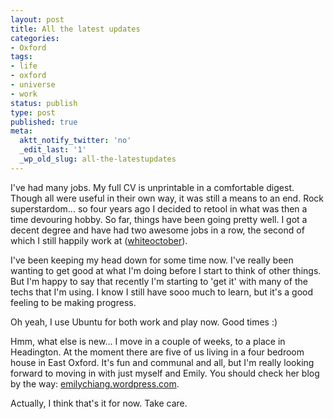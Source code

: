 ```yaml
---
layout: post
title: All the latest updates
categories:
- Oxford
tags:
- life
- oxford
- universe
- work
status: publish
type: post
published: true
meta:
  aktt_notify_twitter: 'no'
  _edit_last: '1'
  _wp_old_slug: all-the-latestupdates
---
```

I've had many jobs. My full CV is unprintable in a comfortable digest. Though all were useful in their own way, it was still a means to an end. Rock superstardom... so four years ago I decided to retool in what was then a time devouring hobby. So far, things have been going pretty well. I got a decent degree and have had two awesome jobs in a row, the second of which I still happily work at (<a href="http://whiteoctober.co.uk">whiteoctober</a>).

I've been keeping my head down for some time now. I've really been wanting to get good at what I'm doing before I start to think of other things. But I'm happy to say that recently I'm starting to 'get it' with many of the techs that I'm using. I know I still have sooo much to learn, but it's a good feeling to be making progress.

Oh yeah, I use Ubuntu for both work and play now. Good times :)

Hmm, what else is new... I move in a couple of weeks, to a place in Headington. At the moment there are five of us living in a four bedroom house in East Oxford. It's fun and communal and all, but I'm really looking forward to moving in with just myself and Emily. You should check her blog by the way: <a href="emilychiang.wordpress.com">emilychiang.wordpress.com</a>.

Actually, I think that's it for now. Take care.

